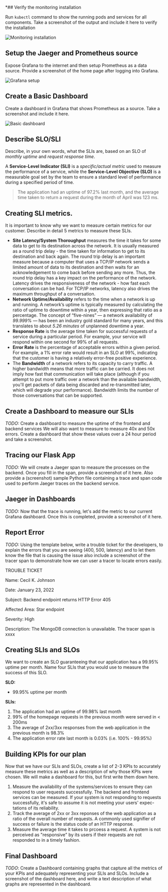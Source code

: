 *## Verify the monitoring installation

Run `kubectl` command to show the running pods and services for all components. Take a screenshot of the output and include it here to verify the installation

![Monitoring installation](answer-img/monitoring_installation.png)

## Setup the Jaeger and Prometheus source
Expose Grafana to the internet and then setup Prometheus as a data source. Provide a screenshot of the home page after logging into Grafana.

![Grafana setup](answer-img/grafana_setup.png)

## Create a Basic Dashboard
Create a dashboard in Grafana that shows Prometheus as a source. Take a screenshot and include it here.

![Basic dashboard](answer-img/basic_dashboard.png)

## Describe SLO/SLI
Describe, in your own words, what the SLIs are, based on an SLO of *monthly uptime* and *request response time*.

A **Service-Level Indicator (SLI)** is a *specific/actual metric* used to measure the performance of a service, while the **Service-Level Objective (SLO)** is a measurable goal set by the team to ensure a standard level of performance during a specified period of time.

> The application had an uptime of 97.2% last month, and the average time taken to return a request during the month of April was 123 ms.

## Creating SLI metrics.
It is important to know why we want to measure certain metrics for our customer. Describe in detail 5 metrics to measure these SLIs. 

- **Site Latency/System Thoroughput** measures the time it takes for some data to get to its destination across the network. It is usually measured as a round trip delay - the time taken for information to get to its destination and back again. The round trip delay is an important measure because a computer that uses a TCP/IP network sends a limited amount of data to its destination and then waits for an acknowledgement to come back before sending any more.  Thus, the round trip delay has a key impact on the performance of the network. Latency drives the responsiveness of the network - how fast each conversation can be had. For TCP/IP networks, latency also drives the maximum throughput of a conversation.
- **Network Uptime/Availability** refers to the time when a network is up and running. A network’s uptime is typically measured by calculating the ratio of uptime to downtime within a year, then expressing that ratio as a percentage. The concept of “five-nines” — a network availability of *99.999%* — has been an industry gold standard for many years, and this translates to about *5.26 minutes* of unplanned downtime a year.
- **Response Rate** is the average time taken for successful requests of a service during a particular period. For example, your service will respond within one second for 99% of all requests.
- **Error Rate** is the percentage of acceptable errors within a given period. For example, a 1% error rate would result in an SLO at 99%, indicating that the customer is having a relatively error-free positive experience.
- The **Bandwidth** of a network refers to its capacity to carry traffic. A higher bandwidth means that more traffic can be carried. It does not imply how fast that communication will take place (although if you attempt to put more traffic over a network than the available bandwidth, you'll get packets of data being discarded and re-transmitted later, which will degrade your performance). Bandwidth limits the number of those conversations that can be supported.

## Create a Dashboard to measure our SLIs
*TODO:* Create a dashboard to measure the uptime of the frontend and backend services We will also want to measure to measure 40x and 50x errors. Create a dashboard that show these values over a 24 hour period and take a screenshot.

## Tracing our Flask App
*TODO:*  We will create a Jaeger span to measure the processes on the backend. Once you fill in the span, provide a screenshot of it here. Also provide a (screenshot) sample Python file containing a trace and span code used to perform Jaeger traces on the backend service.

## Jaeger in Dashboards
*TODO:* Now that the trace is running, let's add the metric to our current Grafana dashboard. Once this is completed, provide a screenshot of it here.

## Report Error
*TODO:* Using the template below, write a trouble ticket for the developers, to explain the errors that you are seeing (400, 500, latency) and to let them know the file that is causing the issue also include a screenshot of the tracer span to demonstrate how we can user a tracer to locate errors easily.

TROUBLE TICKET

Name: Cecil K. Johnson

Date: January 23, 2022

Subject: Backend endpoint returns HTTP Error 405

Affected Area: Star endpoint

Severity: High

Description: The MongoDB connection is unavailable. The tracer span is xxxx


## Creating SLIs and SLOs
We want to create an SLO guaranteeing that our application has a 99.95% uptime per month. Name four SLIs that you would use to measure the success of this SLO.

**SLO:**

- 99.95% uptime per month

**SLIs:**

1. The application had an uptime of 99.98% last month
2. 99% of the homepage requests in the previous month were served in < 200ms
3. The average of 2xx/3xx responses from the web application in the previous month is 98.3%
4. The application error rate last month is 0.03% (i.e. 100% - 99.95%)

## Building KPIs for our plan
Now that we have our SLIs and SLOs, create a list of 2-3 KPIs to accurately measure these metrics as well as a description of why those KPIs were chosen. We will make a dashboard for this, but first write them down here.

1. Measure the availability of the systems/services to ensure they can respond to user requests successfully. The backend and frontend services can be measured. If your system is not responding to requests successfully, it's safe to assume it is not meeting your users' expec- tations of its reliability.
2. Track the average of 2xx or 3xx reponses of the web application as a ratio of the overall number of requests. A commonly used signifier of success or failure is the status code of an HTTP response.
3. Measure the average time it takes to prcoess a request. A system is not perceived as "responsive" by its users if their requests are not responded to in a timely fashion.

## Final Dashboard
*TODO*: Create a Dashboard containing graphs that capture all the metrics of your KPIs and adequately representing your SLIs and SLOs. Include a screenshot of the dashboard here, and write a text description of what graphs are represented in the dashboard.  
